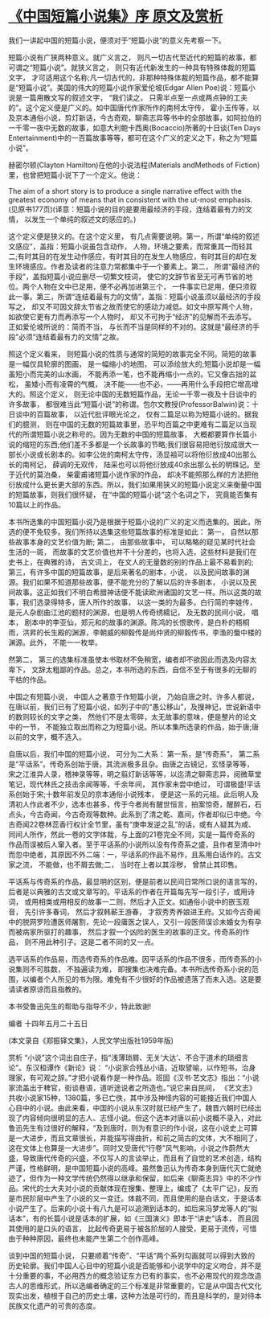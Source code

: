 # [《中国短篇小说集》序 原文及赏析](https://www.vrrw.net/wx/14479.html)

我们一讲起中国的短篇小说，便须对于“短篇小说”的意义先考察一下。

短篇小说有广狭两种意义。就广义言之， 则凡一切古代至近代的短篇的故事，都可谓之“短篇小说”。就狭义言之， 则只有近代新发生的一种具有特殊体裁的短篇文字， 才可适用这个名称;凡一切古代的，非那种特殊体裁的短篇作品，都不能算是“短篇小说”。美国的伟大的短篇小说作家爱伦坡(Edgar Allen Poe)说：短篇小说是一篇用散文写的叙述文字， “我们读之， 只需半点至一点或两点钟的工夫的”。这个定义便是广义的。如中国唐代作家所作的南柯太守传， 霍小玉传等，以及京本通俗小说，剪灯新话，今古奇观，聊斋志异等书中的全部故事，如阿拉伯的一千零一夜中无数的故事，如意大利鲍卡西奥(Bocaccio)所著的十日谈(Ten Days Entertainment)中的一百篇故事等等，都可在这个广义的定义之下，称之为“短篇小说”。

赫密尔顿(Clayton Hamilton)在他的小说法程(Materials andMethods of Fiction)里，也曾把短篇小说下了一个定义。他说：

The aim of a short story is to produce a single narrative effect with the greatest economy of means that in consistent with the ut-most emphasis.(见原书177页)(译意：短篇小说的目的是要用最经济的手段，连结着最有力的文情， 以发生一个单纯的叙述文的感应的。)

这个定义便是狭义的。在这个定义里， 有几点需要说明。第一，所谓“单纯的叙述文感应”，盖指：短篇小说虽包含动作， 人物，环境之要素，而常重其一而轻其二;有时其目的在发生动作感应，有时其目的在发生人物感应，有时其目的却在发生环境感应。作者及读者的注意力常都集中于一个要素上。第二， 所谓“最经济的手段”，盖指短篇小说应删尽一切繁文枝词， 使它的文辞节省至无可再节省的地位。两个人物在文中已足用，便不必再加进第三个， 一件事实已足用，便只须叙此一事。第三，所谓“连结着最有力的文情”，盖指：短篇小说虽须以最经济的手段写之， 却又不可因文辞太节省之故而使它的感动力减低。如文中原写两个人物，如欲使它更有力而再添写一个人物时， 却又不可拘于“经济”的见解而不去添写。正如爱伦坡所说的：简而不当， 与长而不当是同样的不对的。这就是“最经济的手段”必须“连结着最有力的文情”之故。



照这个定义看来， 则短篇小说的性质与通常的简短的故事完全不同。简短的故事是一幅仅具轮廓的图画， 是一幅缩小的地图， 可以添绘放大的;短篇小说却是一幅虽短小而完美的山水画， 不能再添一笔，也不能再缩小一点的。它又像古拙的盆松， 虽矮小而有凌霄的气概， 决不能——也不必，——再用什么手段把它增高增大的。照这个定义， 则无论中国的无数短篇作品，无论一千零一夜及十日谈中的许多故事， 都很难当此“短篇小说”的称谓。包尔文教授(ProfessorBalwin)说：十日谈中的百篇故事， 以近代批评眼光论之， 仅有二篇足以称为短篇小说的。据我们的臆测， 则在中国的无数的短篇故事里，恐平均百篇之中更难有二篇足以当现代的所谓短篇小说之称号的。因为无数的中国的短篇故事， 大概都要算作长篇小说的缩短的东西;他们差不多都是一个长故事的节略;我们很容易把他衍放成很大一部长小说或长剧本的。如李公佐的南柯太守传，汤显祖可以将他衍放成40出那么长的南柯记， 薛调的无双传， 陆采也可以将他衍放成40余出那么长的明珠记。至于近代的莫泊桑， 柴霍甫诸短篇小说作家的作品， 却决不能照那么样的方法把他衍放成什么更长更大部的东西。所以，我们如果用狭义的短篇小说定义来衡量中国的短篇故事，则我们很怀疑， 在“中国的短篇小说”这个名词之下， 究竟能否集有10篇以上的作品。

本书所选集的中国短篇小说乃是根据于短篇小说的广义的定义而选集的。因此，所选的便不免较多。我们所持以选集这些短篇故事的标准是如此： 第一， 自然以那些故事本身的文艺价值为断; 第二， 由那些故事中， 可以略略的窥见某时代社会生活的一斑， 而故事的文艺价值也并不十分差的，也将入选，这些材料是我们在史书上，在典雅的诗， 古文词上， 在文人的无量数的别的作品上最不易看到的; 第三，有许多中国的短篇故事，是后来著名的剧本，小说， 以及民间故事的渊源。我们如果不知道那些故事，便不能充分的了解以后的许多剧本， 小说以及民间故事。这正如我们不明白希腊神话便不能读欧洲诸国的文艺一样。所以这类的故事，我们选录得特多，唐人所作的故事， 以这一类的为最多。白行简的李娃传，是元人杂剧曲江池的题材的渊源，也是明人传奇绣繻记， 及无数的民间小说， 唱本， 剧本中的李亚仙，郑元和的故事的渊源。陈鸿的长恨歌传，是白朴的梧桐雨，洪昇的长生殿的渊源，李朝威的柳毅传是尚仲贤的柳毅传书，李渔的蜃中楼的渊源。此外， 不能一一枚举。

然第二， 第三的选集标准虽使本书取材不免稍宽，编者却不欲因此而选及内容太卑下， 文辞太粗鄙的作品。总之，本书所选的东西，自信不至于有很多的无聊的干枯的作品。

中国之有短篇小说， 中国人之著意于作短篇小说， 乃始自唐之时。许多人都说，在唐以前，我们已有了短篇小说，如列子中的“愚公移山”，及搜神记，世说新语中的数则较长的文字之类， 然他们不是太零碎，太无故事的意味，便是整片的论文中的一节， 不能独立取出而称之为短篇小说。所以本集所选录的作品，始于唐;唐以前的文字，概不选入。

自唐以后，我们中国的短篇小说， 可分为二大系： 第一系，是“传奇系”， 第二系是“平话系”。传奇系创始于唐，其流派极多且杂。由唐之古镜记，玄怪录等等， 宋之江淮异人录，稽神录等等，明之翦灯新话等等，以迄清之聊斋志异，阅微草堂笔记，现代林氏之技击余闻等等，千余年间， 其作家未尝中绝过， 可谓极盛!平话系创始于宋;十数年前发见的京本通俗小说残本， 便是这一系的元祖。此后明人及清初人作此者不少，选本也甚多，传于今者尚有醒世恒言，拍案惊奇，醒醉石，石点头，今古奇闻，今古奇观等数种。此系到了清之乾、嘉间，作者却似已中绝。今古奇闻22卷林蕊香行权计全节里，虽有“庚申发逆之乱”的话，或有人疑其为咸、同间人所作，然此一卷的文字体裁，与上面的21卷完全不同，实是一篇传奇系的作品而误被后人窜入者。至于平话系的小说所以没有传奇系之盛，且作者至清中叶而忽中绝者，其原因不外二端：一，平话系的作品不易作，且系用白话作的。古文家之流， 不能做，也不屑去做;二， 当时在上者以其淫秽， 曾禁止其印售。

平话系与传奇系的作品，最显明的区别，便是前者以民间日常所口说的语言写的， 后者是以典雅的古文或文章写的。平话系的作者在开篇每先写一段引子，或用诗词， 或用相类或用相反的故事一二则，然后才入正文。如通俗小说中的嵌玉观音， 先引许多春词， 然后才叙韩蕲王游春， 才叙秀秀养娘进王府。又如今古奇闻中的脱网罗险遭医师屠割，先论一段庸医之误人，又引一段医师误诊未婚女为有孕而被病家所驱打的趣事， 然后才叙一个凶险的医生的故事的正文。传奇系的作品， 则不用此种引子。这是二者不同的又一点。

选平话系的作品易，而选传奇系的作品难。因平话系的作品不很多，而传奇系的小说集则不可胜数， 不独遍读为难， 即搜集也决难完备。本书所选传奇系小说的范围，以编者个人所见的书为限。难免有不少很好的作品被遗落了而未入选。这是要请读者原谅而且指教的。

本书受鲁迅先生的帮助与指导不少，特此致谢!

编者 十四年五月二十五日

(本文录自《郑振铎文集》，人民文学出版社1959年版)

赏析 “小说”这个词出自庄子，指“浅薄琐屑、无关‘大达’、不合于道术的琐细言论”。东汉桓谭作《新论》说： “小说家合残丛小语，近取譬喻，以作短书，治身理家，有可观之辞。”才把小说看作是一种作品。班固《汉书·艺文志》指出：“小说家流盖出于稗官，街谈巷语，道听途说者之所造也。”说它来自民间， 《艺文志》共收小说家15种，1380篇，多已亡佚，其中涉及神怪内容的可能接近我们中国人心目中的小说。由此来看，中国的小说从东汉时就已经产生了，魏晋六朝时已经出现了内容倾向很明显的志人、志怪小说。但这个选本对唐以前小说概不录入，对此鲁迅先生有过很好的解释，“及到唐时，则为有意识的作小说，这在小说史上可算是一大进步，而且文章很长，并能描写得曲折，和前之简古的文体，大不相同了，这在文体上也算是一大进步”。同时又受唐代“行卷”风气影响，小说之作蔚然大盛，导致唐代传奇的兴盛，不仅写人的言谈举止，而且有了自觉的艺术创造，结构严谨，性格鲜明，是中国短篇小说的高峰。虽然鲁迅认为传奇本身到唐代灭亡就绝迹了，但作为一种文学传统仍然得以继承和保留，如后来《聊斋志异》中的不少作品。宋代的士大夫对小说的贡献体现在搜集、整理上，编成了《太平广记》，反而是市民阶层中产生了小说的又一变迁。体裁不同，而且使用的是白话文，于是话本小说产生了。后来的小说十有八九是可以追溯到话本的，如后来冯梦龙等人的“拟话本”，有的长篇小说是话本的扩展，如《三国演义》即本于“讲史”话本， 而且因其使用的是口头的语言， 比起传奇更易于被各阶层的人接受，更易于流传，可惜由于种种原因，最终也未能产生第二个创作高峰。

谈到中国的短篇小说， 只要顺着“传奇”、“平话”两个系列勾画就可以得到大致的历史轮廓。我们中国人心目中的短篇小说是否能够和小说学中的定义吻合，并不是十分重要的事，不必用西方的概念验证东方已有的事实，也不必用现代的观念改造古人的思维形式，所以选编者确定的三个标准是非常重要的，它是从中国古代文化现实出发，植根于自己的历史土壤，这种方法是可行的，而且是科学的，是对待本民族文化遗产的可贵的态度。

